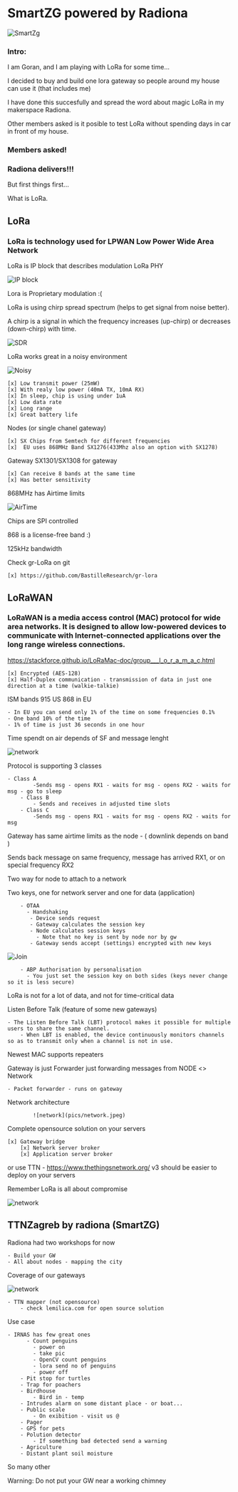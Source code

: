 # SmartZG powered by Radiona
 
![SmartZg](pics/SmartZG_01.png)

### Intro:

I am Goran, and I am playing with LoRa for some time...

I decided to buy and build one lora gateway so people around my house can use it (that includes me)

I have done this succesfully and spread the word about magic LoRa in my makerspace Radiona.

Other members asked is it posible to test LoRa without spending days in car in front of my house.

### Members asked!

### Radiona delivers!!!

But first things first...

What is LoRa.

## LoRa
  ### LoRa is technology used for LPWAN Low Power Wide Area Network

LoRa is IP block that describes modulation LoRa PHY

![IP block](pics/lora1.png)
	
Lora is Proprietary modulation :(

LoRa is using chirp spread spectrum (helps to get signal from noise better).

A chirp is a signal in which the frequency increases (up-chirp) or decreases (down-chirp) with time.

![SDR](pics/chirp.png)

LoRa works great in a noisy environment

![Noisy](pics/noisy.jpg)

	[x] Low transmit power (25mW)
	[x] With realy low power (40mA TX, 10mA RX)
	[x] In sleep, chip is using under 1uA
	[x] Low data rate
	[x] Long range
	[x] Great battery life

Nodes (or single chanel gateway)

	[x] SX Chips from Semtech for different frequencies
	[x]  EU uses 868MHz Band SX1276(433Mhz also an option with SX1278)

Gateway SX1301/SX1308 for gateway

	[x] Can receive 8 bands at the same time
	[x] Has better sensitivity

868MHz has Airtime limits

![AirTime](pics/AirTime.png)

Chips are SPI controlled

868 is a license-free band :)

125kHz bandwidth

Check gr-LoRa on git

	[x] https://github.com/BastilleResearch/gr-lora




## LoRaWAN

### LoRaWAN is a media access control (MAC) protocol for wide area networks. It is designed to allow low-powered devices to communicate with Internet-connected applications over the long range wireless connections.

https://stackforce.github.io/LoRaMac-doc/group___l_o_r_a_m_a_c.html

	[x] Encrypted (AES-128)
	[x] Half-Duplex communication - transmission of data in just one direction at a time (walkie-talkie) 

ISM bands 915 US 868 in EU

	- In EU you can send only 1% of the time on some frequencies 0.1%
	- One band 10% of the time
	- 1% of time is just 36 seconds in one hour

Time spendt on air depends of SF and message lenght

![network](pics/lora_sf_bitrate_airtime.png)

Protocol is supporting 3 classes

	- Class A
        	-Sends msg - opens RX1 - waits for msg - opens RX2 - waits for msg - go to sleep
    	- Class B 
        	- Sends and receives in adjusted time slots
    	- Class C 
        	-Sends msg - opens RX1 - waits for msg - opens RX2 - waits for msg

Gateway has same airtime limits as the node - ( downlink depends on band )

Sends back message on same frequency, message has arrived RX1, or on special frequency RX2
    
Two way for node to attach to a network
        
Two keys, one for network server and one for data (application)

        - OTAA
          - Handshaking
           - Device sends request
           - Gateway calculates the session key
           - Node calculates session keys
             - Note that no key is sent by node nor by gw
           - Gateway sends accept (settings) encrypted with new keys
	   
![Join](pics/Join.jpg)  
	 
        - ABP Authorisation by personalisation
          - You just set the session key on both sides (keys never change so it is less secure)
        
LoRa is not for a lot of data, and not for time-critical data

Listen Before Talk (feature of some new gateways)

	- The Listen Before Talk (LBT) protocol makes it possible for multiple users to share the same channel. 
        - When LBT is enabled, the device continuously monitors channels so as to transmit only when a channel is not in use.

Newest MAC supports repeaters

Gateway is just Forwarder  just forwarding messages from NODE <> Network

	- Packet forwarder - runs on gateway

Network architecture

            ![network](pics/network.jpeg)

Complete opensource solution on your servers

	[x] Gateway bridge
        [x] Network server broker
        [x] Application server broker

or use TTN - https://www.thethingsnetwork.org/
v3 should be easier to deploy on your servers

Remember LoRa is all about compromise

![network](pics/lora2.png)

## TTNZagreb by radiona (SmartZG)

Radiona had two workshops for now
 
	- Build your GW
	- All about nodes - mapping the city

Coverage of our gateways

![network](pics/map.png)

	- TTN mapper (not opensource)
        - check lemilica.com for open source solution

Use case
    
	- IRNAS has few great ones
          - Count penguins
            - power on
            - take pic
            - OpenCV count penguins
            - lora send no of penguins
            - power off
        - Pit stop for turtles
        - Trap for poachers
    	- Birdhouse
        	- Bird in - temp
    	- Intrudes alarm on some distant place - or boat...
    	- Public scale
        	- On exibition - visit us @
    	- Pager
    	- GPS for pets
    	- Polution detector
        	- If something bad detected send a warning
    	- Agriculture
    	- Distant plant soil moisture

So many other

Warning:
    Do not put your GW near a working chimney
